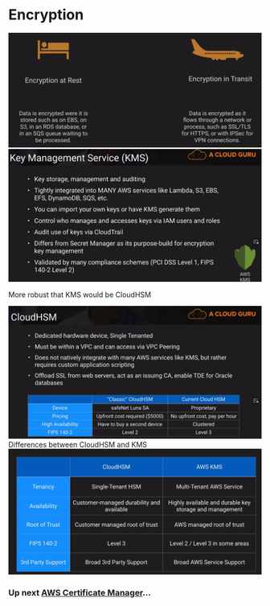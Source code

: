 # Encryption

![Encryption](../../assets/encryption.png)
![Encryption](../../assets/kms.png)

More robust that KMS would be CloudHSM

![Encryption](../../assets/cloudhsm.png)
Differences between CloudHSM and KMS
![Encryption](../../assets/cloudhsm-vs-kms.png)

### Up next [AWS Certificate Manager](../aws-certificate-manager/README.md)...
